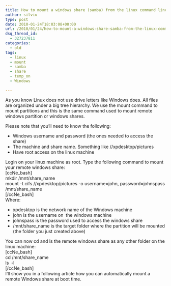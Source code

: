 ```yaml
---
title: How to mount a windows share (samba) from the linux command line
author: silviu
type: post
date: 2010-01-24T18:03:08+00:00
url: /2010/01/24/how-to-mount-a-windows-share-samba-from-the-linux-command-line/
dsq_thread_id:
  - 327237811
categories:
  - old
tags:
  - linux
  - mount
  - samba
  - share
  - temp_on
  - Windows

---
```

As you know Linux does not use drive letters like Windows does. All files are organized under a big tree hierarchy. We use the mount command to mount partitions and this is the same command used to mount remote windows partition or windows shares.

Please note that you&#8217;ll need to know the following:

  * Windows username and password (the ones needed to access the share)
  * The machine and share name. Something like //xpdesktop/pictures
  * Have root access on the linux machine

Login on your linux machine as root. Type the following command to mount your remote windows share:  
[ccNe_bash]  
mkdir /mnt/share_name  
mount -t cifs //xpdesktop/pictures -o username=john, password=johnspass /mnt/share_name  
[/ccNe_bash]  
Where:

  * xpdesktop is the network name of the Windows machine
  * john is the username on  the windows machine
  * johnspass is the password used to access the windows share
  * /mnt/share_name is the target folder where the partition will be mounted (the folder you just created above)

You can now cd and ls the remote windows share as any other folder on the linux machine:  
[ccNe_bash]  
cd /mnt/share_name  
ls  -l  
[/ccNe_bash]  
I&#8217;ll show you in a following article how you can automatically mount a remote Windows share at boot time.
